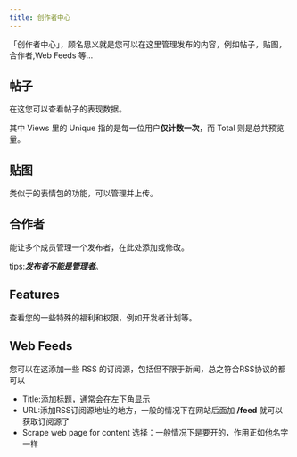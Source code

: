 ```yaml
---
title: 创作者中心
---
```


「创作者中心」，顾名思义就是您可以在这里管理发布的内容，例如帖子，贴图，合作者,Web Feeds 等...

## 帖子

在这您可以查看帖子的表现数据。

其中 Views 里的 Unique 指的是每一位用户**仅计数一次**，而 Total 则是总共预览量。

## 贴图

类似于的表情包的功能，可以管理并上传。

## 合作者

能让多个成员管理一个发布者，在此处添加或修改。
 
tips:***发布者不能是管理者***。

## Features 

查看您的一些特殊的福利和权限，例如开发者计划等。

## Web Feeds

您可以在这添加一些 RSS 的订阅源，包括但不限于新闻，总之符合RSS协议的都可以

- Title:添加标题，通常会在左下角显示
- URL:添加RSS订阅源地址的地方，一般的情况下在网站后面加 **/feed** 就可以获取订阅源了
- Scrape web page for content 选择：一般情况下是要开的，作用正如他名字一样
